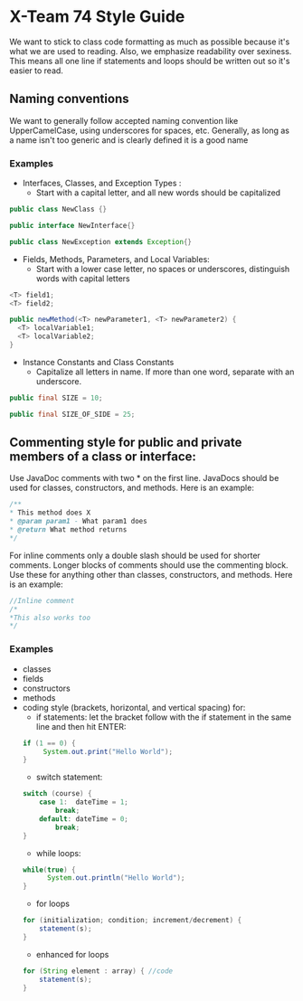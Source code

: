 # X-Team 74 Style Guide

We want to stick to class code formatting as much as possible because it's what we are used to reading. Also, we emphasize readability over sexiness. This means all one line if statements and loops should be written out so it's easier to read.

## Naming conventions

We want to generally follow accepted naming convention like UpperCamelCase, using underscores for spaces, etc. Generally, as long as a name isn't too generic and is clearly defined it is a good name

### Examples
* Interfaces, Classes, and Exception Types :
  * Start with a capital letter, and all new words should be capitalized
```java
public class NewClass {}

public interface NewInterface{}

public class NewException extends Exception{}
```
* Fields, Methods, Parameters, and Local Variables:
  * Start with a lower case letter, no spaces or underscores, distinguish words with capital letters
```java
<T> field1;
<T> field2;

public newMethod(<T> newParameter1, <T> newParameter2) {
  <T> localVariable1;
  <T> localVariable2;
}
```
* Instance Constants and Class Constants
  * Capitalize all letters in name. If more than one word, separate with an underscore.
```java
public final SIZE = 10;

public final SIZE_OF_SIDE = 25;

```
## Commenting style for public and private members of a class or interface:

Use JavaDoc comments with two * on the first line. JavaDocs should be used for classes, constructors, and methods.
Here is an example:
```java
/**
* This method does X
* @param param1 - What param1 does
* @return What method returns
*/
```
For inline comments only a double slash should be used for shorter comments. Longer blocks of comments should use the commenting block. Use these for anything other than classes, constructors, and methods. Here is an example: 
```java
//Inline comment
/*
*This also works too
*/
```

### Examples

* classes
* fields
* constructors
* methods
* coding style (brackets, horizontal, and vertical spacing) for:
  * if statements: let the bracket follow with the if statement in the same line and then hit ENTER:<br>
  ```java
  if (1 == 0) { 
       System.out.print("Hello World");
  }
  ```
  * switch statement:
  ```java
  switch (course) { 
      case 1:  dateTime = 1; 
          break; 
      default: dateTime = 0; 
          break; 
  }
  ```
  * while loops: 
  ```java
  while(true) { 
 	    System.out.println("Hello World"); 
  }
  ```
  * for loops
  ```java
  for (initialization; condition; increment/decrement) { 
      statement(s); 
  } 
  ```
  * enhanced for loops
  ```java
  for (String element : array) { //code 
      statement(s);
  }
  ```

